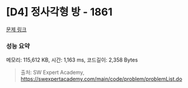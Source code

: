 # [D4] 정사각형 방 - 1861 

[문제 링크](https://swexpertacademy.com/main/code/problem/problemDetail.do?contestProbId=AV5LtJYKDzsDFAXc) 

### 성능 요약

메모리: 115,612 KB, 시간: 1,163 ms, 코드길이: 2,358 Bytes



> 출처: SW Expert Academy, https://swexpertacademy.com/main/code/problem/problemList.do